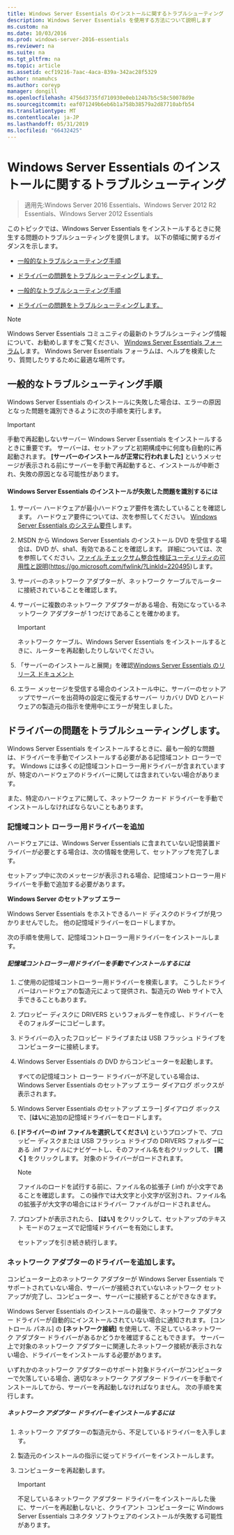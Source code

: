 ```yaml
---
title: Windows Server Essentials のインストールに関するトラブルシューティング
description: Windows Server Essentials を使用する方法について説明します
ms.custom: na
ms.date: 10/03/2016
ms.prod: windows-server-2016-essentials
ms.reviewer: na
ms.suite: na
ms.tgt_pltfrm: na
ms.topic: article
ms.assetid: ecf19216-7aac-4aca-839a-342ac28f5329
author: nnamuhcs
ms.author: coreyp
manager: dongill
ms.openlocfilehash: 4756d3735fd710930e0eb124b7b5c58c50078d9e
ms.sourcegitcommit: eaf071249b6eb6b1a758b38579a2d87710abfb54
ms.translationtype: MT
ms.contentlocale: ja-JP
ms.lasthandoff: 05/31/2019
ms.locfileid: "66432425"
---
```

# <a name="troubleshoot-windows-server-essentials-installation"></a>Windows Server Essentials のインストールに関するトラブルシューティング

>適用先:Windows Server 2016 Essentials、Windows Server 2012 R2 Essentials、Windows Server 2012 Essentials

このトピックでは、Windows Server Essentials をインストールするときに発生する問題のトラブルシューティングを提供します。 以下の領域に関するガイダンスを示します。  
  

-   [一般的なトラブルシューティング手順](Troubleshoot-Windows-Server-Essentials-installation.md#BKMK_GeneralTroubleshootingSteps)  
  
-   [ドライバーの問題をトラブルシューティングします。](Troubleshoot-Windows-Server-Essentials-installation.md#BKMK_TroubleshootDrivers)  

-   [一般的なトラブルシューティング手順](Troubleshoot-Windows-Server-Essentials-installation.md#BKMK_GeneralTroubleshootingSteps)  
  
-   [ドライバーの問題をトラブルシューティングします。](Troubleshoot-Windows-Server-Essentials-installation.md#BKMK_TroubleshootDrivers)  

  
> [!NOTE]
>  Windows Server Essentials コミュニティの最新のトラブルシューティング情報について、お勧めしますをご覧ください、 [Windows Server Essentials フォーラム](https://social.technet.microsoft.com/Forums/winserveressentials/threads)します。 Windows Server Essentials フォーラムは、ヘルプを検索したり、質問したりするために最適な場所です。  
  
##  <a name="BKMK_GeneralTroubleshootingSteps"></a> 一般的なトラブルシューティング手順  
 Windows Server Essentials のインストールに失敗した場合は、エラーの原因となった問題を識別できるように次の手順を実行します。  
  
> [!IMPORTANT]
>  手動で再起動しないサーバー Windows Server Essentials をインストールするときに重要です。 サーバーは、セットアップと初期構成中に何度も自動的に再起動されます。 **[サーバーのインストールが正常に行われました]** というメッセージが表示される前にサーバーを手動で再起動すると、インストールが中断され、失敗の原因となる可能性があります。  
  
#### <a name="to-identify-issues-in-a-failed-installation-of-windows-server-essentials"></a>Windows Server Essentials のインストールが失敗した問題を識別するには  
  
1.  サーバー ハードウェアが最小ハードウェア要件を満たしていることを確認します。 ハードウェア要件については、次を参照してください。 [Windows Server Essentials のシステム要件](../get-started/system-requirements.md)します。  
  
2.  MSDN から Windows Server Essentials のインストール DVD を受信する場合は、DVD が、sha1、有効であることを確認します。 詳細については、次を参照してください。[ファイル チェックサム整合性検証ユーティリティの可用性と説明](https://go.microsoft.com/fwlink/?LinkId=220495)(https://go.microsoft.com/fwlink/?LinkId=220495)します。  
  
3.  サーバーのネットワーク アダプターが、ネットワーク ケーブルでルーターに接続されていることを確認します。  
  
4.  サーバーに複数のネットワーク アダプターがある場合、有効になっているネットワーク アダプターが 1 つだけであることを確かめます。  
  
    > [!IMPORTANT]
    >  ネットワーク ケーブル、Windows Server Essentials をインストールするときに、ルーターを再起動したりしないでください。  
  
5.  「サーバーのインストールと展開」を確認[Windows Server Essentials のリリース ドキュメント](../get-started/release-notes.md)  
  
6.  エラー メッセージを受信する場合のインストール中に、サーバーのセットアップでサーバーを出荷時の設定に復元するサーバー リカバリ DVD とハードウェアの製造元の指示を使用中にエラーが発生しました。  
  
##  <a name="BKMK_TroubleshootDrivers"></a> ドライバーの問題をトラブルシューティングします。  
 Windows Server Essentials をインストールするときに、最も一般的な問題は、ドライバーを手動でインストールする必要がある記憶域コント ローラーです。 Windows には多くの記憶域コントローラー用ドライバーが含まれていますが、特定のハードウェアのドライバーに関しては含まれていない場合があります。  
  
 また、特定のハードウェアに関して、ネットワーク カード ドライバーを手動でインストールしなければならないこともあります。  
  
###  <a name="BKMK_StorageDrivers"></a> 記憶域コント ローラー用ドライバーを追加  
 ハードウェアには、Windows Server Essentials に含まれていない記憶装置ドライバーが必要とする場合は、次の情報を使用して、セットアップを完了します。  
  
 セットアップ中に次のメッセージが表示される場合、記憶域コントローラー用ドライバーを手動で追加する必要があります。  
  
 **Windows Server のセットアップ エラー**  
  
 Windows Server Essentials をホストできるハード ディスクのドライブが見つかりませんでした。 他の記憶域ドライバーをロードしますか。  
  
 次の手順を使用して、記憶域コントローラー用ドライバーをインストールします。  
  
##### <a name="to-manually-install-a-storage-controller-driver"></a>記憶域コントローラー用ドライバーを手動でインストールするには  
  
1. ご使用の記憶域コントローラー用ドライバーを検索します。 こうしたドライバーはハードウェアの製造元によって提供され、製造元の Web サイトで入手できることもあります。  
  
2. プロッピー ディスクに DRIVERS というフォルダーを作成し、ドライバーをそのフォルダーにコピーします。  
  
3. ドライバーの入ったフロッピー ドライブまたは USB フラッシュ ドライブをコンピューターに接続します。  
  
4. Windows Server Essentials の DVD からコンピューターを起動します。  
  
    すべての記憶域コント ローラー ドライバーが不足している場合は、Windows Server Essentials のセットアップ エラー ダイアログ ボックスが表示されます。  
  
5. Windows Server Essentials のセットアップ エラー] ダイアログ ボックスで、[**はい**に追加の記憶域ドライバーをロードします。  
  
6. **[ドライバーの inf ファイルを選択してください]** というプロンプトで、プロッピー ディスクまたは USB フラッシュ ドライブの DRIVERS フォルダーにある .inf ファイルにナビゲートし、そのファイル名を右クリックして、 **[開く]** をクリックします。 対象のドライバーがロードされます。  
  
   > [!NOTE]
   >  ファイルのロードを試行する前に、ファイル名の拡張子 (.inf) が小文字であることを確認します。 この操作では大文字と小文字が区別され、ファイル名の拡張子が大文字の場合にはドライバー ファイルがロードされません。  
  
7. プロンプトが表示されたら、 **[はい]** をクリックして、セットアップのテキスト モードのフェーズで記憶域ドライバーを有効にします。  
  
   セットアップを引き続き続行します。  
  
###  <a name="BKMK_AddingNICdrivers"></a> ネットワーク アダプターのドライバーを追加します。  
 コンピューター上のネットワーク アダプターが Windows Server Essentials でサポートされていない場合、サーバーが接続されていないネットワーク セットアップが完了し、コンピューター、サーバーに接続することができなきます。  
  
 Windows Server Essentials のインストールの最後で、ネットワーク アダプター ドライバーが自動的にインストールされていない場合に通知されます。 [コントロール パネル] の **[ネットワーク接続]** を使用して、不足しているネットワーク アダプター ドライバーがあるかどうかを確認することもできます。 サーバー上で対象のネットワーク アダプターに関連したネットワーク接続が表示されない場合、ドライバーをインストールする必要があります。  
  
 いずれかのネットワーク アダプターのサポート対象ドライバーがコンピューターで欠落している場合、適切なネットワーク アダプター ドライバーを手動でインストールしてから、サーバーを再起動しなければなりません。 次の手順を実行します。  
  
##### <a name="to-install-a-network-adapter-driver"></a>ネットワーク アダプター ドライバーをインストールするには  
  
1.  ネットワーク アダプターの製造元から、不足しているドライバーを入手します。  
  
2.  製造元のインストールの指示に従ってドライバーをインストールします。  
  
3.  コンピューターを再起動します。  
  
    > [!IMPORTANT]
    >  不足しているネットワーク アダプター ドライバーをインストールした後に、サーバーを再起動しないと、クライアント コンピューターに Windows Server Essentials コネクタ ソフトウェアのインストールが失敗する可能性があります。
